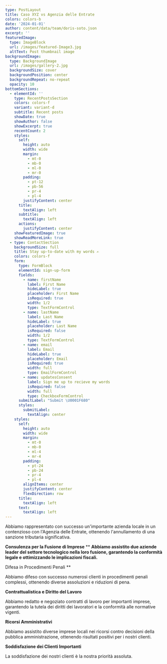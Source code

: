 ```yaml
---
type: PostLayout
title: Caso XYZ vs Agenzia delle Entrate
colors: colors-b
date: '2024-01-01'
author: content/data/team/doris-soto.json
excerpt: ''
featuredImage:
  type: ImageBlock
  url: /images/featured-Image3.jpg
  altText: Post thumbnail image
backgroundImage:
  type: BackgroundImage
  url: /images/gallery-2.jpg
  backgroundSize: cover
  backgroundPosition: center
  backgroundRepeat: no-repeat
  opacity: 10
bottomSections:
  - elementId: ''
    type: RecentPostsSection
    colors: colors-f
    variant: variant-d
    subtitle: Recent posts
    showDate: true
    showAuthor: false
    showExcerpt: true
    recentCount: 2
    styles:
      self:
        height: auto
        width: wide
        margin:
          - mt-0
          - mb-0
          - ml-0
          - mr-0
        padding:
          - pt-12
          - pb-56
          - pr-4
          - pl-4
        justifyContent: center
      title:
        textAlign: left
      subtitle:
        textAlign: left
      actions:
        justifyContent: center
    showFeaturedImage: true
    showReadMoreLink: true
  - type: ContactSection
    backgroundSize: full
    title: Stay up-to-date with my words ✍️
    colors: colors-f
    form:
      type: FormBlock
      elementId: sign-up-form
      fields:
        - name: firstName
          label: First Name
          hideLabel: true
          placeholder: First Name
          isRequired: true
          width: 1/2
          type: TextFormControl
        - name: lastName
          label: Last Name
          hideLabel: true
          placeholder: Last Name
          isRequired: false
          width: 1/2
          type: TextFormControl
        - name: email
          label: Email
          hideLabel: true
          placeholder: Email
          isRequired: true
          width: full
          type: EmailFormControl
        - name: updatesConsent
          label: Sign me up to recieve my words
          isRequired: false
          width: full
          type: CheckboxFormControl
      submitLabel: "Submit \U0001F680"
      styles:
        submitLabel:
          textAlign: center
    styles:
      self:
        height: auto
        width: wide
        margin:
          - mt-0
          - mb-0
          - ml-4
          - mr-4
        padding:
          - pt-24
          - pb-24
          - pr-4
          - pl-4
        alignItems: center
        justifyContent: center
        flexDirection: row
      title:
        textAlign: left
      text:
        textAlign: left
---
```


Abbiamo rappresentato con successo un'importante azienda locale in un contenzioso con l'Agenzia delle Entrate, ottenendo l'annullamento di una sanzione tributaria significativa.


**Consulenza per la Fusione di Imprese**
**
**Abbiamo assistito due aziende leader del settore tecnologico nella loro fusione, garantendo la conformità legale e ottimizzando le implicazioni fiscali.**

Difesa in Procedimenti Penali
**


Abbiamo difeso con successo numerosi clienti in procedimenti penali complessi, ottenendo diverse assoluzioni e riduzioni di pena.


**Contrattualistica e Diritto del Lavoro**


Abbiamo redatto e negoziato contratti di lavoro per importanti imprese, garantendo la tutela dei diritti dei lavoratori e la conformità alle normative vigenti.


**Ricorsi Amministrativi**


Abbiamo assistito diverse imprese locali nei ricorsi contro decisioni della pubblica amministrazione, ottenendo risultati positivi per i nostri clienti.


**Soddisfazione dei Clienti Importanti**

La soddisfazione dei nostri clienti è la nostra priorità assoluta. 






